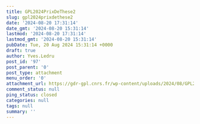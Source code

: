 ```yaml
---
title: GPL2024PrixDeThese2
slug: gpl2024prixdethese2
date: '2024-08-20 17:31:14'
date_gmt: '2024-08-20 15:31:14'
lastmod: '2024-08-20 17:31:14'
lastmod_gmt: '2024-08-20 15:31:14'
pubDate: Tue, 20 Aug 2024 15:31:14 +0000
draft: true
author: Yves.Ledru
post_id: '97'
post_parent: '0'
post_type: attachment
menu_order: '0'
attachment_url: https://gdr-gpl.cnrs.fr/wp-content/uploads/2024/08/GPL2024PrixDeThese2.jpg
comment_status: null
ping_status: closed
categories: null
tags: null
summary: ''
---
```



